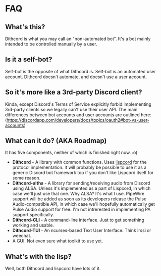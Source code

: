FAQ
===

What's this?
------------

Dithcord is what you may call an "non-automated bot". It's a bot mainly
intended to be controlled manually by a user.

Is it a self-bot?
-----------------

Self-bot is the opposite of what Dithcord is. Self-bot is an automated user
account. Dithcord doesn't automate, and doesn't use a user account.

So it's more like a 3rd-party Discord client?
---------------------------------------------

Kinda, except Discord's Terms of Service explicitly forbid implementing
3rd-party clients so we legally can't use their user API. The main differences
between bot accounts and user accounts are outlined here:
(https://discordapp.com/developers/docs/topics/oauth2#bot-vs-user-accounts)

What can it do? (AKA Roadmap)
-----------------------------

It has five components, neither of which is finished right now. :o)

* **Dithcord** - A library with common functions. Uses
  [lispcord](https://github.com/lispcord/lispcord) for the protocol
  implementation. It will probably be possible to use it as a generic Discord
  bot framework too if you don't like Lispcord itself for some reason.
* **Dithcord-altha** - A library for sending/receiving audio from Discord using
  ALSA. Unless it's implemented as a part of Lispcord, in which case we'll just
  use that one. Why ALSA? It's what I use. PipeWire support will be added as soon
  as its developers release the Pulse Audio-compatible API, in which case we'll
  hopefully automatically get Pulse Audio support for free. I'm not intrerested
  in implementing PA support specifically.
* **Dithcord-CLI** - A command-line interface. Just to get something working and usable.
* **Dithcord-TUI** - An ncurses-based Text User Interface. Think irssi or weechat.
* A GUI. Not even sure what toolkit to use yet.

What's with the lisp?
---------------------

Well, both Dithcord and lispcord have lots of it.
